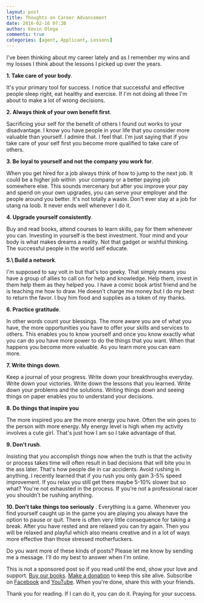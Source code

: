 ```yaml
---
layout: post
title: Thoughts on Career Advancement
date: 2016-02-16 07:30
author: Kevin Olega
comments: true
categories: [agent, Applicant, Lessons]
---
```

I've been thinking about my career lately and as I remember my wins and my losses I think about the lessons I picked up over the years.  

**1\. Take care of your body**. 

It's your primary tool for success. I notice that successful and effective people sleep right, eat healthy and exercise. If I'm not doing all three I'm about to make a lot of wrong decisions.  

**2\. Always think of your own benefit first**. 

Sacrificing your self for the benefit of others I found out works to your disadvantage. I know you have people in your life that you consider more valuable than yourself. I admire that. I feel that. I'm just saying that if you take care of your self first you become more qualified to take care of others.  

**3\. Be loyal to yourself and not the company you work for**. 

When you get hired for a job always think of how to jump to the next job. It could be a higher job within  your company or a better paying job somewhere else. This sounds mercenary but after you improve your pay and spend on your own upgrades, you can serve your employer and the people around you better. It's not totally a waste. Don't ever stay at a job for utang na loob. It never ends well whenever I do it.  

**4\. Upgrade yourself consistently**. 

Buy and read books, attend courses to learn skills, pay for them whenever you can. Investing in yourself is the best investment. Your mind and your body is what makes dreams a reality. Not that gadget or wishful thinking. The successful people in the world self educate. 

**5.\ Build a network**. 

I'm supposed to say volt in but that's too geeky. That simply means you have a group of allies to call on for help and knowledge. Help them, invest in them help them as they helped you. I have a comic book artist friend and he is teaching me how to draw. He doesn't charge me money but I do my best to return the favor. I buy him food and supplies as a token of my thanks. 

**6\. Practice gratitude**. 

In other words count your blessings. The more aware you are of what you have, the more opportunities you have to offer your skills and services to others. This enables you to know yourself and once you know exactly what you can do you have more power to do the things that you want. When that happens you become more valuable. As you learn more you can earn more. 

**7\. Write things down**. 

Keep a journal of your progress. Write down your breakthroughs everyday. Write down your victories. Write down the lessons that you learned. Write down your problems and the solutions. Writing things down and seeing things on paper enables you to understand your decisions.   

**8\. Do things that inspire you** 

The more inspired you are the more energy you have. Often the win goes to the person with more energy. My energy level is high when my activity involves a cute girl. That's just how I am so I take advantage of that.   

**9\. Don't rush**. 

Insisting that you accomplish things now when the truth is that the activity or process takes time will often result in bad decisions that will bite you in the ass later. That's how people die in car accidents. Avoid rushing in anything. I recently learned that if you rush you only gain 3-5% speed improvement. If you relax you still get there maybe 5-10% slower but so what? You're not exhausted in the process. If you're not a professional racer you shouldn't be rushing anything.   

**10\. Don't take things too seriously** . Everything is a game. Whenever you find yourself caught up in the game you are playing you always have the option to pause or quit. There is often very little consequence for taking a break. After you have rested and are relaxed you can try again. Then you will be relaxed and playful which also means creative and in a lot of ways more effective than those stressed motherfuckers.

Do you want more of these kinds of posts? Please let me know by sending me a message. I'll do my best to answer when I'm online.

This is not a sponsored post so if you read until the end, show your love and support. [Buy our books](http://callcentertrainingtips.com/promos/).  [Make a donation](http://callcentertrainingtips.com/support/) to keep this site alive. Subscribe on [Facebook](https://www.facebook.com/callcentertrainingtips/) and [YouTube](https://www.youtube.com/channel/UCSRyiovg_InMdQAe7Fn0LtA). When you're done, share this with your friends. 

Thank you for reading. If I can do it, you can do it. Praying for your success.
